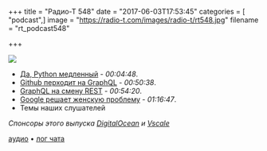 +++
title = "Радио-Т 548"
date = "2017-06-03T17:53:45"
categories = [ "podcast",]
image = "https://radio-t.com/images/radio-t/rt548.jpg"
filename = "rt_podcast548"

+++

![](https://radio-t.com/images/radio-t/rt548.jpg)

- [Да, Python медленный](https://habrahabr.ru/post/329988/) - *00:04:48*.
- [Github перходит на GraphQL](https://medium.freecodecamp.com/the-steady-rise-of-graphql-27b14e938164?gi=de3a5ed06585) - *00:50:38*.
- [GraphQL на смену REST](https://medium.freecodecamp.com/give-it-a-rest-use-graphql-for-your-apis-40a2761e6336?gi=bb89318e667e) - *00:54:20*.
- [Google решает женскую проблему](https://www.digitaltrends.com/computing/made-with-code-wonder-woman/) - *01:16:47*.
- Темы наших слушателей


*Спонсоры этого выпуска [DigitalOcean](https://www.digitalocean.com) и [Vscale](http://bit.ly/radio-t_vscale)*

[аудио](https://cdn.radio-t.com/rt_podcast548.mp3) • [лог чата](http://chat.radio-t.com/logs/radio-t-548.html)
<audio src="https://cdn.radio-t.com/rt_podcast548.mp3" preload="none"></audio>